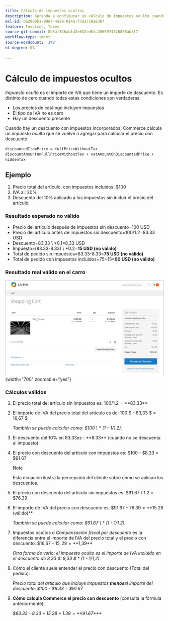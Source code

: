 ```yaml
---
title: Cálculo de impuestos ocultos
description: Aprenda a configurar un cálculo de impuestos oculto cuando hay un descuento que tiene impuestos incrustados.
exl-id: be2000b1-09d7-4a28-814a-f5da7591e387
feature: Invoices, Taxes
source-git-commit: 8b5af316ab1d2e632ed5fc2066974326830ab3f7
workflow-type: tm+mt
source-wordcount: '348'
ht-degree: 0%

---
```


# Cálculo de impuestos ocultos

_Impuesto oculto_ es el importe de IVA que tiene un importe de descuento. Es distinto de cero cuando todas estas condiciones son verdaderas:

- Los precios de catálogo incluyen impuestos
- El tipo de IVA no es cero
- Hay un descuento presente

Cuando hay un descuento con impuestos incorporados, Commerce calcula un _impuesto oculto_ que se vuelve a agregar para calcular el precio con descuento.

`discountedItemPrice = fullPriceWithoutTax - discountAmountOnFullPriceWithoutTax + vatAmountOnDiscountedPrice + hiddenTax`

## Ejemplo

1. Precio total del artículo, con impuestos incluidos: $100
1. IVA al: 20%
1. Descuento del 10% aplicado a los impuestos sin incluir el precio del artículo:

### Resultado esperado no válido

- Precio del artículo después de impuestos sin descuento=100 USD
- Precio del artículo antes de impuestos sin descuento=100/1.2=83.33 USD
- Descuento=83,33 \ *0,1=8,33 USD
- Impuesto=(83.33-8.33) \ *0.2=**15 USD (no válido)**
- Total de pedido sin impuestos=83.33-8.33=**75 USD (no válido)**
- Total de pedido con impuestos incluidos=75+15=**90 USD (no válido)**

### Resultado real válido en el carro

![Cálculo de impuestos ocultos en el carro](./assets/hidden-tax.png){width="700" zoomable="yes"}

### Cálculos válidos

1. El precio total del artículo sin impuestos es: $100 / 1.2 = **$83.33**

1. El importe de IVA del precio total del artículo es de: 100 $ - 83,33 $ = 16,67 $

   _También se puede calcular como: $100 \ * (1 - 1/1.2)._

1. El descuento del 10% en $83.33 es: **$8.33** (cuando no se descuenta el impuesto)

1. El precio con descuento del artículo con impuestos es: $100 - $8.33 = $91.67

   >[!NOTE]
   >
   >Esta ecuación ilustra la percepción del cliente sobre cómo se aplican los descuentos.

1. El precio con descuento del artículo sin impuestos es: $91.67 / 1.2 = $76.39

1. El importe de IVA del precio con descuento es: $91.67 - $76.39 = **$15.28 (válido)**

   _También se puede calcular como: $91.67 \ * (1 - 1/1.2)._

1. Impuestos ocultos o _Compensación fiscal por descuento_ es la diferencia entre el importe de IVA del precio total y el precio con descuento: $16,67 - $15,28 = **$1,39**

   _Otra forma de verlo: el impuesto oculto es el importe de IVA incluido en el descuento de 8,33 $: 8,33 $ \* (1 - 1/1,2)._

1. Cómo el cliente suele entender el precio con descuento (Total del pedido):

   _Precio total del artículo que incluye impuestos **menos**el importe del descuento: $100 - $8.33 = $91.67_

1. **Cómo calcula Commerce el precio con descuento** (consulta la fórmula anteriormente):

   _$83.33 - $8.33 + 15.28 + 1.39 =**$91.67***_

